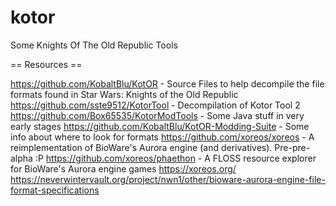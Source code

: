 # kotor
Some Knights Of The Old Republic Tools




== Resources == 

https://github.com/KobaltBlu/KotOR - Source Files to help decompile the file formats found in Star Wars: Knights of the Old Republic
https://github.com/sste9512/KotorTool - Decompilation of Kotor Tool 2
https://github.com/Box65535/KotorModTools - Some Java stuff in very early stages
https://github.com/KobaltBlu/KotOR-Modding-Suite - Some info about where to look for formats
https://github.com/xoreos/xoreos - A reimplementation of BioWare's Aurora engine (and derivatives). Pre-pre-alpha :P
https://github.com/xoreos/phaethon - A FLOSS resource explorer for BioWare's Aurora engine games https://xoreos.org/
https://neverwintervault.org/project/nwn1/other/bioware-aurora-engine-file-format-specifications



